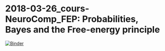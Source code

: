 # 2018-03-26_cours-NeuroComp_FEP: Probabilities, Bayes and the Free-energy principle

[![Binder](https://mybinder.org/badge.svg)](https://mybinder.org/v2/gh/laurentperrinet/2018-03-26_cours-NeuroComp_FEP/master)
